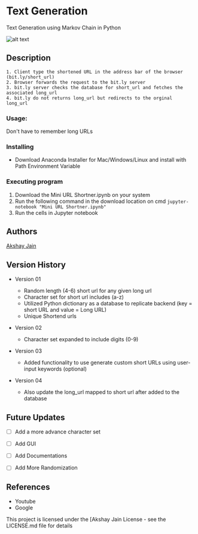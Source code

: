# Text Generation

Text Generation using Markov Chain in Python

![alt text](https://media.giphy.com/media/dQpUkK59l5Imxsh8jN/giphy.gif)

## Description

    1. Client type the shortened URL in the address bar of the browser (bit.ly/short_url)
    2. Browser forwards the request to the bit.ly server
    3. bit.ly server checks the database for short_url and fetches the associated long_url
    4. bit.ly do not returns long_url but redirects to the orginal long_url

### Usage: 

Don't have to remember long URLs


### Installing

* Download Anaconda Installer for Mac/Windows/Linux and install with Path Environment Variable

### Executing program

   1. Download the Mini URL Shortner.ipynb on your system
   2. Run the following command in the download location on cmd
          ```
               jupyter-notebook "Mini URL Shortner.ipynb"
          ``` 
   3. Run the cells in Jupyter notebook
      

## Authors

[Akshay Jain](https://www.linkedin.com/in/akshay-jain-2022)

## Version History

* Version 01
    * Random length (4-6) short url for any given long url
    * Character set for short url includes (a-z)
    * Utilized Python dictionary as a database to replicate backend (key = short URL and value = Long URL)
    * Unique Shortend urls
      
* Version 02
    * Character set expanded to include digits (0-9)

* Version 03
    * Added functionality to use generate custom short URLs using user-input keywords (optional) 
 
* Version 04
    * Also update the long_url mapped to short url after added to the database
 
## Future Updates

- [ ] Add a more advance character set
- [ ] Add GUI
- [ ] Add Documentations
- [ ] Add More Randomization 

   
## References
* Youtube
* Google

This project is licensed under the [Akshay Jain License - see the LICENSE.md file for details
